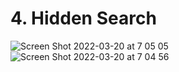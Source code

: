 # 4. Hidden Search
![Screen Shot 2022-03-20 at 7 05 05](https://user-images.githubusercontent.com/66386522/159163853-e7e2d8e3-d034-4318-ae32-1135673e8580.png)
![Screen Shot 2022-03-20 at 7 04 56](https://user-images.githubusercontent.com/66386522/159163857-7db18ca7-8bef-4214-8771-ae76b6d79fc6.png)
